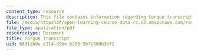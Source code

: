 ```yaml
---
content_type: resource
description: This file contains information regarding torque transcript.
file: /media/https%3A/open-learning-course-data-rc.s3.amazonaws.com/res-tll-004-stem-concept-videos-fall-2013/6831ab0ae114d9beb2095b7e860b3e72_MITRES_TLL-004F13_Torque.pdf
file_type: application/pdf
resourcetype: Document
title: Torque Transcript
uid: 6831ab0a-e114-d9be-b209-5b7e860b3e72
---
```

